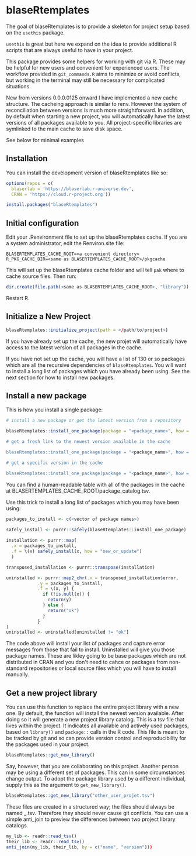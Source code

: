 
# blaseRtemplates

The goal of blaseRtemplates is to provide a skeleton for project setup based on the ```usethis``` package.

```usethis``` is great but here we expand on the idea to provide additional R scripts that are always useful to have in your project.

This package provides some helpers for working with git via R.  These may be helpful for new users and convenient for experienced users.  The workflow provided in ```git_commands.R``` aims to minimize or avoid conflicts, but working in the terminal may still be necessary for complicated situations.

New from versions 0.0.0.0125 onward I have implemented a new cache structure.  The cacheing approach is similar to renv.  However the system of reconciliation between versions is much more straightforward.  In addition, by default when starting a new project, you will automatically have the latest versions of all packages available to you.  All project-specific libraries are symlinked to the main cache to save disk space.

See below for minimal examples

## Installation

You can install the development version of blaseRtemplates like so:

``` r
options(repos = c(
  blaserlab = 'https://blaserlab.r-universe.dev',
  CRAN = 'https://cloud.r-project.org'))

install.packages("blaseRtemplates")
```

## Initial configuration

Edit your .Renvironment file to set up the blaseRtemplates cache.  If you are a system administrator, edit the Renviron.site file:

```
BLASERTEMPLATES_CACHE_ROOT=<a convenient directory>
R_PKG_CACHE_DIR=<same as BLASERTEMPLATES_CACHE_ROOT>/pkgcache
```

This will set up the blaseRtemplates cache folder and will tell ```pak``` where to cache source files.  Then run:

``` r
dir.create(file.path(<same as BLASERTEMPLATES_CACHE_ROOT>, "library"))
```

Restart R.

## Initialize a New Project

``` r
blaseRtemplates::initialize_project(path = </path/to/project>)
```

If you have already set up the cache, the new projet will automatically have access to the latest version of all packages in the cache.  

If you have not set up the cache, you will have a list of 130 or so packages which are all the recursive dependencies of ```blaseRtemplates```.  You will want to install a long list of packages which you have already been using.  See the next section for how to install new packages.


## Install a new package

This is how you install a single package:

``` r
# install a new package or get the latest version from a repository

blaseRtemplates::install_one_package(package = "<package_name>", how = "new_or_update)

# get a fresh link to the newest version available in the cache

blaseRtemplates::install_one_package(package = "<package_name>", how = "link_from_cache")

# get a specific version in the cache

blaseRtemplates::install_one_package(package = "<package_name>", how = "link_from_cache", which_version = "1.0.0.")

```

You can find a human-readable table with all of the packages in the cache at BLASERTEMPLATES_CACHE_ROOT/package_catalog.tsv.

Use this trick to install a long list of packages which you may have been using:

``` r
packages_to_install <- c(<vector of package names>)

safely_install <- purrr::safely(blaseRtemplates::install_one_package)
  
installation <- purrr::map(
  .x = packages_to_install,
  .f = \(x) safely_install(x, how = "new_or_update")
  )

transposed_installation <- purrr::transpose(installation)

uninstalled <- purrr::map2_chr(.x = transposed_installation$error,
            .y = packages_to_install,
            .f = \(x, y) {
              if (!is.null(x)) {
                return(y)
              } else {
                return("ok")
              }
            }
)
uninstalled <- uninstalled[uninstalled != "ok"]
```

The code above will install your list of packages and capture error messages from those that fail to install.  Uninstalled will give you those package names.  These are likley going to be base packages which are not distributed in CRAN and you don't need to cahce or packages from non-standard repositories or local source files which you will have to install manually.

## Get a new project library

You can use this function to replace the entire project library with a new one.  By default, the function will install the newest version available.  After doing so it will generate a new project library catalog.  This is a tsv file that lives within the project.  It indicates all available and actively used packages, based on ```library()``` and ```package::``` calls in the R code.  This file is meant to be tracked by git and so can provide version control and reproducibility for the packages used in your project.

``` r
blaseRtemplates::get_new_library()
```

Say, however, that you are collaborating on this project.  Another person may be using a different set of packages.  This can in some circumstances change output.  To adopt the package library used by a different individual, supply this as the argument to ```get_new_library()```.

``` r
blaseRtemplates::get_new_library("other_user_projet.tsv")
```

These files are created in a structured way; the files should always be named <user>_<project>.tsv.  Therefore they should never cause git conflicts.  You can use a simple anti_join to preview the differences between two project library catalogs.

``` r
my_lib <- readr::read_tsv()
their_lib <- readr::read_tsv()
anti_join(my_lib, their_lib, by = c("name", "version")))
```



